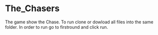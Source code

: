 # The_Chasers
The game show the Chase.
To run clone or dowload all files into the same folder.
In order to run go to firstround and click run.
